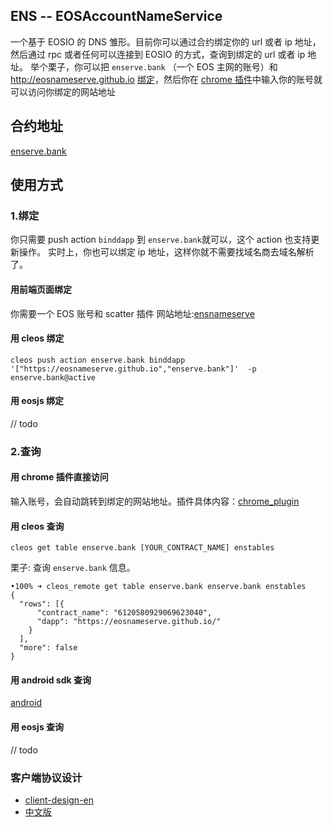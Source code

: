 ## ENS -- EOSAccountNameService

一个基于 EOSIO 的 DNS 雏形。目前你可以通过合约绑定你的 url 或者 ip 地址，然后通过 rpc 或者任何可以连接到 EOSIO 的方式，查询到绑定的 url 或者 ip 地址。
举个栗子，你可以把 `enserve.bank` （一个 EOS 主网的账号）和 http://eosnameserve.github.io [绑定](http://eosnameserve.github.io)，然后你在 [chrome 插件](https://github.com/fengqiyue/ensProtocolParser)中输入你的账号就可以访问你绑定的网站地址

## 合约地址
[enserve.bank](https://bloks.io/account/enserve.bank)


## 使用方式

### 1.绑定 
你只需要 push action `binddapp` 到 `enserve.bank`就可以，这个 action 也支持更新操作。
实时上，你也可以绑定 ip 地址，这样你就不需要找域名商去域名解析了。

#### 用前端页面绑定
你需要一个 EOS 账号和 scatter 插件
网站地址:[ensnameserve](https://eosnameserve.github.io/#/)

#### 用 cleos 绑定
```
cleos push action enserve.bank binddapp '["https://eosnameserve.github.io","enserve.bank"]'  -p enserve.bank@active

```

#### 用 eosjs 绑定
// todo


### 2.查询

#### 用 chrome 插件直接访问
输入账号，会自动跳转到绑定的网站地址。插件具体内容：[chrome_plugin](https://github.com/fengqiyue/ensProtocolParser)

#### 用 cleos  查询

```
cleos get table enserve.bank [YOUR_CONTRACT_NAME] enstables
```

栗子: 查询 `enserve.bank` 信息。
```
•100% ➜ cleos_remote get table enserve.bank enserve.bank enstables
{
  "rows": [{
      "contract_name": "6120580929069623040",
      "dapp": "https://eosnameserve.github.io/"
    }
  ],
  "more": false
}
```
#### 用 android sdk 查询
[android](https://github.com/zguop/ens-android-client)

#### 用 eosjs 查询
// todo

### 客户端协议设计
+ [client-design-en](https://github.com/flyer88/ENS/blob/HEAD/client-design-en.md)
+ [中文版](https://github.com/flyer88/ENS/blob/HEAD/client-design-zh.md)


